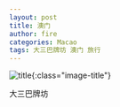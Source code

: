 ```yaml
---
layout: post
title: 澳门
author: fire
categories: Macao 
tags: 大三巴牌坊 澳门 旅行
---
```


![title](https://image.sideproject.cn/title/title_118.jpg){:class="image-title"}

大三巴牌坊

